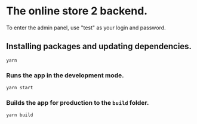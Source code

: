 # The online store 2 backend.  
To enter the admin panel, use "test" as your login and password.  

## Installing packages and updating dependencies.  
`yarn`  

### Runs the app in the development mode.  
`yarn start`

### Builds the app for production to the `build` folder.  
`yarn build`
